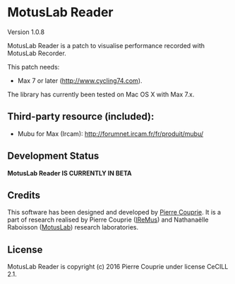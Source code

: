 # MotusLab Reader
Version 1.0.8

MotusLab Reader is a patch to visualise performance recorded with MotusLab Recorder.

This patch needs:

- Max 7 or later (http://www.cycling74.com).

The library has currently been tested on Mac OS X with Max 7.x. 

## Third-party resource (included):

- Mubu for Max (Ircam): http://forumnet.ircam.fr/fr/produit/mubu/

## Development Status

**MotusLab Reader IS CURRENTLY IN BETA**

## Credits

This software has been designed and developed by [Pierre Couprie](http://www.pierrecouprie.fr). It is a part of research realised by Pierre Couprie ([IReMus](http://www.iremus.cnrs.fr)) and Nathanaëlle Raboisson ([MotusLab](http://motus.fr/recherche/)) research laboratories.

## License

MotusLab Reader is copyright (c) 2016 Pierre Couprie under license CeCILL 2.1.